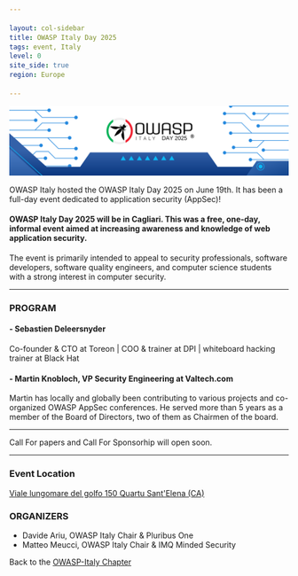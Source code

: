 ```yaml
---

layout: col-sidebar
title: OWASP Italy Day 2025
tags: event, Italy
level: 0
site_side: true
region: Europe

---
```

<center> 
<img src="https://github.com/OWASP/www-chapter-italy/blob/master/assets/images/OWASPITADAY2025Banner.png?raw=true" width=1200/>  
</center>

OWASP Italy hosted the OWASP Italy Day 2025 on June 19th. It has been a full-day event dedicated to application security (AppSec)!

#### OWASP Italy Day 2025 will be in Cagliari. This was a free, one-day, informal event aimed at increasing awareness and knowledge of web application security.

The event is primarily intended to appeal to security professionals, software developers, software quality engineers, and computer science students with a strong interest in computer security. 

---

### PROGRAM 

#### - Sebastien Deleersnyder 
Co-founder & CTO at Toreon | COO & trainer at DPI | whiteboard hacking trainer at Black Hat

#### - Martin Knobloch, VP Security Engineering at Valtech.com
Martin has locally and globally been contributing to various projects and co-organized OWASP AppSec conferences. He served more than 5 years as a member of the Board of Directors, two of them as Chairmen of the board.

---
Call For papers and Call For Sponsorhip will open soon.

---

### Event Location
[Viale lungomare del golfo 150 Quartu Sant'Elena (CA)](https://www.frontemaresardinia.com)


### ORGANIZERS
- Davide Ariu, OWASP Italy Chair & Pluribus One
- Matteo Meucci, OWASP Italy Chair & IMQ Minded Security



Back to the [OWASP-Italy Chapter](https://owasp.org/www-chapter-italy)
